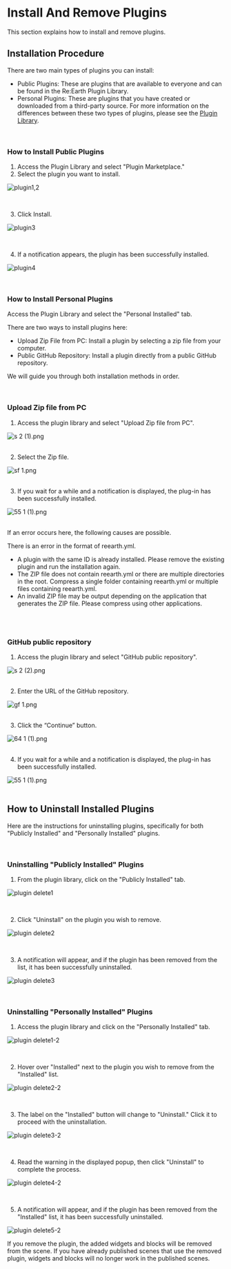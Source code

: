 # Install And Remove Plugins

This section explains how to install and remove plugins.

## Installation Procedure

There are two main types of plugins you can install:
- Public Plugins: These are plugins that are available to everyone and can be found in the Re:Earth Plugin Library.
- Personal Plugins: These are plugins that you have created or downloaded from a third-party source.
For more information on the differences between these two types of plugins, please see the [Plugin Library](https://github.com/CS-eukarya/User-Manual-English-/blob/Project/Plugin%20Library.md).
<br>

### How to Install Public Plugins

1. Access the Plugin Library and select "Plugin Marketplace."
2. Select the plugin you want to install.

![plugin1,2](https://github.com/CS-eukarya/User-Manual-English-/assets/154571156/e4c77c87-4ae9-4370-878a-c8261cd6f48b)

<br>
    
3. Click Install.

![plugin3](https://github.com/CS-eukarya/User-Manual-English-/assets/154571156/3716397d-e937-4bbd-9cb5-62529d7383cc)


<br>

4. If a notification appears, the plugin has been successfully installed.

![plugin4](https://github.com/CS-eukarya/User-Manual-English-/assets/154571156/a04cbc2a-f44d-4033-bc13-5d833d291a09)

<br>


### How to Install Personal Plugins

Access the Plugin Library and select the "Personal Installed" tab.

There are two ways to install plugins here:

- Upload Zip File from PC: Install a plugin by selecting a zip file from your computer.
- Public GitHub Repository: Install a plugin directly from a public GitHub repository.

We will guide you through both installation methods in order.

<br>

### Upload Zip file from PC

1. Access the plugin library and select "Upload Zip file from PC".

![s 2 (1).png](Install%20And%20Remove%20Plugins%20a9f2c04d2f0a49af98e19bffb4836f8d/s_2_(1).png)
<br>
<br>

2. Select the Zip file.

![sf 1.png](Install%20And%20Remove%20Plugins%20a9f2c04d2f0a49af98e19bffb4836f8d/sf_1.png)
<br>
<br>

3. If you wait for a while and a notification is displayed, the plug-in has been successfully installed.

![55 1 (1).png](Install%20And%20Remove%20Plugins%20a9f2c04d2f0a49af98e19bffb4836f8d/55_1_(1).png)
<br>
<br>

If an error occurs here, the following causes are possible.

There is an error in the format of reearth.yml.

- A plugin with the same ID is already installed. Please remove the existing plugin and run the installation again.
- The ZIP file does not contain reearth.yml or there are multiple directories in the root. Compress a single folder containing reearth.yml or multiple files containing reearth.yml.
- An invalid ZIP file may be output depending on the application that generates the ZIP file. Please compress using other applications.
<br>
<br>

### GitHub public repository

1. Access the plugin library and select "GitHub public repository".

![s 2 (2).png](Install%20And%20Remove%20Plugins%20a9f2c04d2f0a49af98e19bffb4836f8d/s_2_(2).png)
<br>
<br>

2. Enter the URL of the GitHub repository.

![gf 1.png](Install%20And%20Remove%20Plugins%20a9f2c04d2f0a49af98e19bffb4836f8d/gf_1.png)
<br>
<br>

3. Click the “Continue” button.

![64 1 (1).png](Install%20And%20Remove%20Plugins%20a9f2c04d2f0a49af98e19bffb4836f8d/64_1_(1).png)
<br>
<br>

4. If you wait for a while and a notification is displayed, the plug-in has been successfully installed.

![55 1 (1).png](Install%20And%20Remove%20Plugins%20a9f2c04d2f0a49af98e19bffb4836f8d/55_1_(1)%201.png)
<br>
<br>


## How to Uninstall Installed Plugins

Here are the instructions for uninstalling plugins, specifically for both "Publicly Installed" and "Personally Installed" plugins.

<br>

### Uninstalling "Publicly Installed" Plugins

1. From the plugin library, click on the "Publicly Installed" tab.

![plugin delete1](https://github.com/CS-eukarya/User-Manual-English-/assets/154571156/f3c33305-4fa2-44b5-a67d-ef057ad30317)


<br>

2. Click "Uninstall" on the plugin you wish to remove.

![plugin delete2](https://github.com/CS-eukarya/User-Manual-English-/assets/154571156/076b6ff7-a8e3-416d-9904-d24eb8d6141f)

<br>

3. A notification will appear, and if the plugin has been removed from the list, it has been successfully uninstalled.

![plugin delete3](https://github.com/CS-eukarya/User-Manual-English-/assets/154571156/25fb4cc6-4bb5-4a0b-8cf1-b60373b58cac)


<br>

### Uninstalling "Personally Installed" Plugins

1. Access the plugin library and click on the "Personally Installed" tab.

![plugin delete1-2](https://github.com/CS-eukarya/User-Manual-English-/assets/154571156/7f679d19-b30b-4eae-b6f1-c5fc21843154)


<br>

2. Hover over "Installed" next to the plugin you wish to remove from the "Installed" list.

![plugin delete2-2](https://github.com/CS-eukarya/User-Manual-English-/assets/154571156/78d68977-394b-4d44-8475-a466085ae892)


<br>

3. The label on the "Installed" button will change to "Uninstall." Click it to proceed with the uninstallation.

![plugin delete3-2](https://github.com/CS-eukarya/User-Manual-English-/assets/154571156/e20f4f67-8f30-4ae6-b5c1-3b8260cf873d)

<br>

4. Read the warning in the displayed popup, then click "Uninstall" to complete the process.

![plugin delete4-2](https://github.com/CS-eukarya/User-Manual-English-/assets/154571156/6b4bce13-9021-4e0a-b591-2a0f50459e15)

<br>

5. A notification will appear, and if the plugin has been removed from the "Installed" list, it has been successfully uninstalled.

![plugin delete5-2](https://github.com/CS-eukarya/User-Manual-English-/assets/154571156/6d8adad2-718a-4709-a644-a6c111e206e6)



If you remove the plugin, the added widgets and blocks will be removed from the scene. If you have already published scenes that use the removed plugin, widgets and blocks will no longer work in the published scenes.

